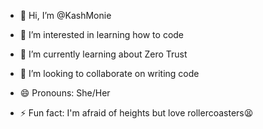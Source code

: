- 👋 Hi, I’m @KashMonie
- 👀 I’m interested in learning how to code
- 🌱 I’m currently learning about Zero Trust
- 💞️ I’m looking to collaborate on writing code

- 😄 Pronouns: She/Her
- ⚡ Fun fact: I'm afraid of heights but love rollercoasters😫

<!---
KashMonie/KashMonie is a ✨ special ✨ repository because its `README.md` (this file) appears on your GitHub profile.
You can click the Preview link to take a look at your changes.
--->
